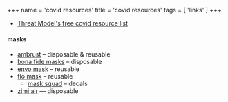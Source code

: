 +++
name = 'covid resources'
title = 'covid resources'
tags = [
  'links'
]
+++

- [Threat Model's free covid resource list](https://www.patreon.com/posts/86871700)

#### masks

- [ambrust](https://www.armbrustusa.com/) – disposable & reusable
- [bona fide masks](https://bonafidemasks.com/) – disposable
- [envo mask](https://envomask.com/) – reusable
- [flo mask](https://www.flomask.com/) – reusable
  - [mask squad](https://masksquad.bigcartel.com/) – decals
- [zimi air](https://zimiair.com/) — disposable
